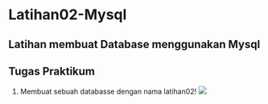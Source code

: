 # Latihan02-Mysql

## Latihan membuat Database menggunakan Mysql
## Tugas Praktikum
1. Membuat sebuah databasse dengan nama latihan02!
![](Gambar/(1).png)
